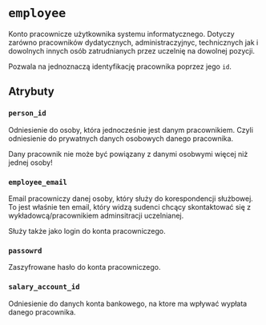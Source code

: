 # `employee`

Konto pracownicze użytkownika systemu informatycznego. Dotyczy zarówno pracowników dydatycznych, administraczyjnyc, technicznych jak i dowolnych innych osób zatrudnianych przez uczelnię na dowolnej pozycji.

Pozwala na jednoznaczą identyfikację pracownika poprzez jego `id`.

## Atrybuty

### `person_id`

Odniesienie do osoby, która jednocześnie jest danym pracownikiem. Czyli odniesienie do prywatnych danych osobowych danego pracownika.

Dany pracownik nie może być powiązany z danymi osobwymi więcej niż jednej osoby!

### `employee_email`

Email pracowniczy danej osoby, który służy do korespondencji służbowej. To jest właśnie ten email, który widzą sudenci chcący skontaktować się z wykładowcą/pracownikiem adminsitracji uczelnianej.

Służy także jako login do konta pracowniczego.

### `passowrd`

Zaszyfrowane hasło do konta pracowniczego.

### `salary_account_id`

Odniesienie do danych konta bankowego, na ktore ma wpływać wypłata danego pracownika.

